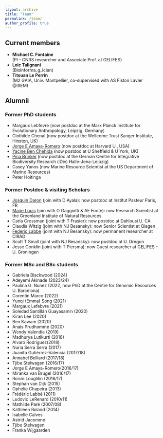 ```yaml
---
layout: archive
title: "Team"
permalink: /team/
author_profile: true
---
```


## Current members
  
- **Michael C. Fontaine** <br> (PI - CNRS researcher and Associate Prof. at GELIFES)
- **Loic Talignani** <br> (Bioinforma_g_ician)
- **Titouan Le Perrin** <br> (M2 GAIA, Univ. Montpellier, co-supervised with AS Fiston Lavier @ISEM)
  
## Alumnii
### Former PhD students
- Margaux Lebfevre (now postdoc at the Marx Planck Institute for Evolutionary Anthropology, Leipzig, Germany)
- Clothilde Chenal (now postdoc at the Wellcome Trust Sanger Institute, Hinxton, UK)  
- [Jorge E Amaya-Romero](https://www.hsph.harvard.edu/profile/jorge-amaya-romero/) (now postdoc at Harvard U., USA)  
- [Yacine Ben Chehida](https://nadeau-lab.sites.sheffield.ac.uk/people) (now postdoc at U Sheffield & U York, UK)
- [Pina Brinker](https://www.zoologie.uni-halle.de/allgemeine_zoologie/staff/p_brinker/) (now postdoc at the German Centre for Integrative Biodiversity Research (iDiv) Halle-Jena-Leipzig)
- Casey Yanos (now Marine Resource Scientist at the US Department of Marine Resources)
- Peter Hoitinga


### Former Postdoc & visiting Scholars
- [Josquin Daron](https://research.pasteur.fr/fr/member/josquin-daron/) (join with D Ayala): now postdoc at Institut Pasteur Paris, FR
- [Marie Louis](https://natur.gl/employees/marie-louis/?lang=en) (join with O Gaggiotti & AE Foote): now Research Scientist at the Greenland Institute of Natural Resources
- Carla Crossman (joint with T Frasier): now postdoc at Dahlousi U. CA
- Claudia Witzig (joint with NJ Besansky): now Senior Scientist at Qiagen
- [Federic Labbe](https://umr-pvbmt.cirad.fr/l-unite/annuaire/labbe-frederic) (joint with NJ Besansky): now permanent researcher at CIRAD
- Scott T Small (joint with NJ Besansky): now postdoc at U. Oregon
- Jesse Conklin (joint with T Piersma): now Guest researcher at GELIFES - U. Groningen

### Former MSc and BSc students
- Gabriela Blackwood (2024)
- Adeyemi Akinade (2023/24)
- Paulina G. Nunez (2022, now PhD at the Centre for Genomic Resources U. Barcelona)
- Corentin Marco (2022)
- Yunqi (Emma) Song (2021)
- Margaux Lefebvre (2021)
- Soledad Santillán Guayasamín (2020)
- Kiran Lee (2020)
- Ben Kawam (2020)
- Anais Prudhomme (2020)
- Wendy Valendia (2019)
- Madhurya Lutikurti (2018)
- Alvaro Rodriguez(2018)
- Nuria Serra Serra (2017)
- Juanita Gutiérrez-Valencia (2017/18)
- Annabel Belliard (2017/18)
- Tjibe Stelwagen (2016/17)
- Jorge E Amaya-Romero(2016/17)
- Miranka van Brugel (2016/17)
- Roisin Loughlin (2016/17)
- Stephan van Dijk (2015)
- Ophélie Chapeira (2013)
- Frédéric Labbé (2011)
- Ludovic LeRenard (2010/11)
- Mathilde Paré (2007/08)
- Kathleen Roland (2014) 
- Isabelle Calves 
- Astrid Jacomme 
- Tjibe Stelwagen 
- Franka Wijgaarden 